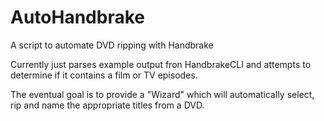 AutoHandbrake
=============

A script to automate DVD ripping with Handbrake

Currently just parses example output fron HandbrakeCLI and attempts to determine if it contains a film or TV episodes.

The eventual goal is to provide a "Wizard" which will automatically select, rip and name the appropriate titles from a DVD.
